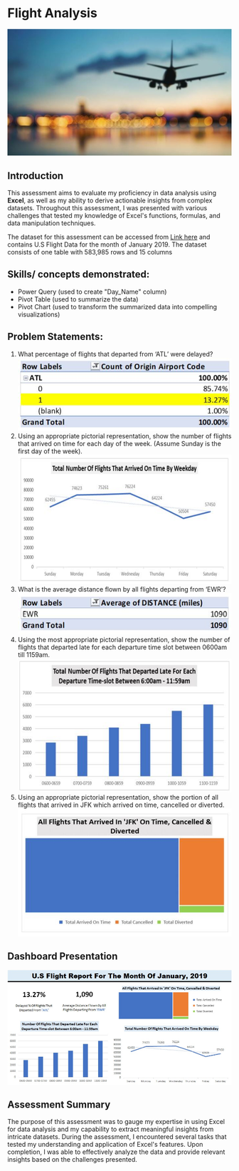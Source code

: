 # Flight Analysis 

![](intro.JPG)

## Introduction
This assessment aims to evaluate my proficiency in data analysis using **Excel**, as well as my ability to derive actionable insights from complex datasets. Throughout this assessment, I was presented with various challenges that tested my knowledge of Excel's functions, formulas, and data manipulation techniques.

The dataset for this assessment can be accessed from [Link here](https://drive.google.com/file/d/1NbWRCwaQL0-fYAFM0FrGoD3-Hx-ousuT/view?usp=sharing) and contains U.S Flight Data for the month of January 2019. The dataset consists of one table with 583,985 rows and 15 columns

## Skills/ concepts demonstrated:
- Power Query (used to create "Day_Name" column)
- Pivot Table (used to summarize the data)
- Pivot Chart (used to transform the summarized data into compelling visualizations)

## Problem Statements:
1. What percentage of flights that departed from ‘ATL’ were delayed? <br>
![](Images/solution_1.JPG)
2. Using an appropriate pictorial representation, show the number of flights that arrived on time for each day of the week. (Assume Sunday is the first day of the week). <br>
![](Images/solution_2.JPG)
3. What is the average distance flown by all flights departing from ‘EWR’? <br>
![](Images/solution_3.JPG)
4. Using the most appropriate pictorial representation, show the number of flights that departed late for each departure time slot between 0600am till 1159am. <br>
![](Images/solution_4.JPG)
5. Using an appropriate pictorial representation, show the portion of all flights that arrived in JFK which arrived on time, cancelled or diverted. <br>
![](Images/solution_5.JPG)

## Dashboard Presentation
![](dashboard.jpeg)

## Assessment Summary
The purpose of this assessment was to gauge my expertise in using Excel for data analysis and my capability to extract meaningful insights from intricate datasets. During the assessment, I encountered several tasks that tested my understanding and application of Excel's features. Upon completion, I was able to effectively analyze the data and provide relevant insights based on the challenges presented.



